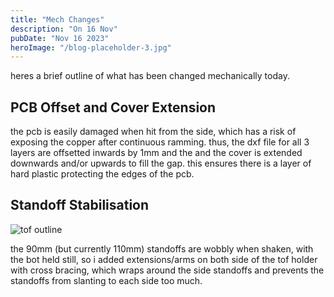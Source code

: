 ```yaml
---
title: "Mech Changes"
description: "On 16 Nov"
pubDate: "Nov 16 2023"
heroImage: "/blog-placeholder-3.jpg"
---
```


heres a brief outline of what has been changed mechanically today.

## PCB Offset and Cover Extension

the pcb is easily damaged when hit from the side, which has a risk of exposing the copper after continuous ramming. thus, the dxf file for all 3 layers are offsetted inwards by 1mm and the and the cover is extended downwards and/or upwards to fill the gap. this ensures there is a layer of hard plastic protecting the edges of the pcb. 

## Standoff Stabilisation

![tof outline](file/Users/shuanluck/Downloads/wavytofoutline.png)

the 90mm (but currently 110mm) standoffs are wobbly when shaken, with the bot held still, so i added extensions/arms on both side of the tof holder with cross bracing, which wraps around the side standoffs and prevents the standoffs from slanting to each side too much. 